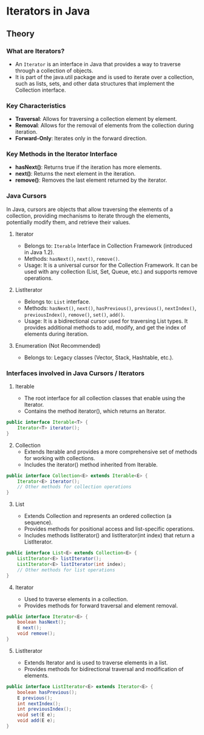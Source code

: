# Iterators in Java

## Theory

### What are Iterators?

- An `Iterator` is an interface in Java that provides a way to traverse through a collection of objects.
- It is part of the java.util package and is used to iterate over a collection, such as lists, sets, and other data structures that implement the Collection interface.

### Key Characteristics

- **Traversal**: Allows for traversing a collection element by element.
- **Removal**: Allows for the removal of elements from the collection during iteration.
- **Forward-Only**: Iterates only in the forward direction.

### Key Methods in the Iterator Interface

- **hasNext()**: Returns true if the iteration has more elements.
- **next()**: Returns the next element in the iteration.
- **remove()**: Removes the last element returned by the iterator.

### Java Cursors

In Java, cursors are objects that allow traversing the elements of a collection, providing mechanisms to iterate through the elements, potentially modify them, and retrieve their values.

1. Iterator

   - Belongs to: `Iterable` Interface in Collection Framework (introduced in Java 1.2).
   - Methods: `hasNext()`, `next()`, `remove()`.
   - Usage: It is a universal cursor for the Collection Framework. It can be used with any collection (List, Set, Queue, etc.) and supports remove operations.

2. ListIterator

   - Belongs to: `List` interface.
   - Methods: `hasNext()`, `next()`, `hasPrevious()`, `previous()`, `nextIndex()`, `previousIndex()`, `remove()`, `set()`, `add()`.
   - Usage: It is a bidirectional cursor used for traversing List types. It provides additional methods to add, modify, and get the index of elements during iteration.

3. Enumeration (Not Recommended)

   - Belongs to: Legacy classes (Vector, Stack, Hashtable, etc.).

### Interfaces involved in Java Cursors / Iterators

1. Iterable

   - The root interface for all collection classes that enable using the Iterator.
   - Contains the method iterator(), which returns an Iterator.

```java
public interface Iterable<T> {
    Iterator<T> iterator();
}
```

2. Collection
   - Extends Iterable and provides a more comprehensive set of methods for working with collections.
   - Includes the iterator() method inherited from Iterable.

```java
public interface Collection<E> extends Iterable<E> {
    Iterator<E> iterator();
    // Other methods for collection operations
}
```

3. List

   - Extends Collection and represents an ordered collection (a sequence).
   - Provides methods for positional access and list-specific operations.
   - Includes methods listIterator() and listIterator(int index) that return a ListIterator.

```java
public interface List<E> extends Collection<E> {
    ListIterator<E> listIterator();
    ListIterator<E> listIterator(int index);
    // Other methods for list operations
}
```

4. Iterator

   - Used to traverse elements in a collection.
   - Provides methods for forward traversal and element removal.

```java
public interface Iterator<E> {
    boolean hasNext();
    E next();
    void remove();
}
```

5. ListIterator

   - Extends Iterator and is used to traverse elements in a list.
   - Provides methods for bidirectional traversal and modification of elements.

```java
public interface ListIterator<E> extends Iterator<E> {
    boolean hasPrevious();
    E previous();
    int nextIndex();
    int previousIndex();
    void set(E e);
    void add(E e);
}
```
